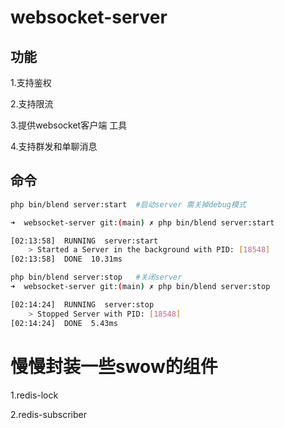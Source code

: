 # websocket-server

## 功能
1.支持鉴权

2.支持限流

3.提供websocket客户端 工具

4.支持群发和单聊消息

## 命令

```bash
php bin/blend server:start  #启动server 需关掉debug模式

➜  websocket-server git:(main) ✗ php bin/blend server:start 

[02:13:58]  RUNNING  server:start
    > Started a Server in the background with PID: [18548]
[02:13:58]  DONE  10.31ms

php bin/blend server:stop   #关闭server
➜  websocket-server git:(main) ✗ php bin/blend server:stop  

[02:14:24]  RUNNING  server:stop
    > Stopped Server with PID: [18548]
[02:14:24]  DONE  5.43ms

```
# 慢慢封装一些swow的组件

1.redis-lock

2.redis-subscriber
